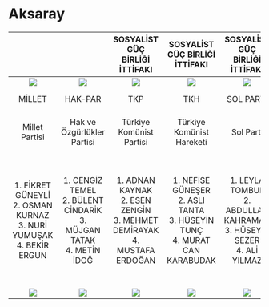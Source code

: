 # Aksaray

|                                                                           |                                                                           |                         SOSYALİST GÜÇ BİRLİĞİ İTTİFAKI                         |                          SOSYALİST GÜÇ BİRLİĞİ İTTİFAKI                         |                        SOSYALİST GÜÇ BİRLİĞİ İTTİFAKI                        |                                                                                       |                                                                            |                             CUMHUR İTTİFAKI                            |                                CUMHUR İTTİFAKI                                |                                      CUMHUR İTTİFAKI                                      |                             CUMHUR İTTİFAKI                             |                            EMEK VE ÖZGÜRLÜK İTTİFAKI                            |                           EMEK VE ÖZGÜRLÜK İTTİFAKI                           |                                                                             |                                                                                 |                                                                       |                                                                        |                                                                                      |                                                                                    |                                                                               |                                 |
|:-------------------------------------------------------------------------:|:-------------------------------------------------------------------------:|:------------------------------------------------------------------------------:|:-------------------------------------------------------------------------------:|:----------------------------------------------------------------------------:|:-------------------------------------------------------------------------------------:|:--------------------------------------------------------------------------:|:----------------------------------------------------------------------:|:-----------------------------------------------------------------------------:|:-----------------------------------------------------------------------------------------:|:-----------------------------------------------------------------------:|:-------------------------------------------------------------------------------:|:-----------------------------------------------------------------------------:|:---------------------------------------------------------------------------:|:-------------------------------------------------------------------------------:|:---------------------------------------------------------------------:|:----------------------------------------------------------------------:|:------------------------------------------------------------------------------------:|:----------------------------------------------------------------------------------:|:-----------------------------------------------------------------------------:|:-------------------------------:|
|                            ![](/l23/MİLLET.png)                           |                            ![](/l23/HAKPAR.png)                           |                                ![](/l23/TKP.png)                               |                                ![](/l23/TKH.png)                                |                               ![](/l23/SOL.png)                              |                                    ![](/l23/GP.png)                                   |                           ![](/l23/MEMLEKET.png)                           |                            ![](/l23/BBP.png)                           |                                ![](/l23/AK.png)                               |                                     ![](/l23/YRP.png)                                     |                            ![](/l23/MHP.png)                            |                                ![](/l23/YSP.png)                                |                               ![](/l23/TİP.png)                               |                              ![](/l23/ABP.png)                              |                                 ![](/l23/YP.png)                                |                           ![](/l23/HKP.png)                           |                            ![](/l23/MYP.png)                           |                                   ![](/l23/VP.png)                                   |                                  ![](/l23/İYİ.png)                                 |                                ![](/l23/ZP.png)                               |                                 |
|                                   MİLLET                                  |                                  HAK-PAR                                  |                                       TKP                                      |                                       TKH                                       |                                   SOL PARTİ                                  |                                       GENÇPARTİ                                       |                                  MEMLEKET                                  |                              BÜYÜK BİRLİK                              |                                    AK PARTİ                                   |                                       YENİDEN REFAH                                       |                                   MHP                                   |                                 YEŞİL SOL PARTİ                                 |                                      TİP                                      |                                   AB PARTİ                                  |                                        YP                                       |                                  HKP                                  |                                MİLLİ YOL                               |                                     VATAN PARTİSİ                                    |                                      İYİ PARTİ                                     |                                                                               |                                 |
|                               Millet Partisi                              |                         Hak ve Özgürlükler Partisi                        |                            Türkiye Komünist Partisi                            |                            Türkiye Komünist Hareketi                            |                                   Sol Parti                                  |                                       Genç Parti                                      |                              Memleket Partisi                              |                          Büyük Birlik Partisi                          |                           Adalet ve Kalkınma Partisi                          |                                   Yeniden Refah Partisi                                   |                        Milliyetçi Hareket Partisi                       |                         Yeşiller ve Sol Gelecek Partisi                         |                              Türkiye İşçi Partisi                             |                            Adalet Birlik Partisi                            |                                 Yenilik Partisi                                 |                        Halkın Kurtuluş Partisi                        |                            Milli Yol Partisi                           |                                     Vatan Partisi                                    |                                      İyi Parti                                     |                                 Zafer Partisi                                 |             Bağımsız            |
| 1. FİKRET GÜNEYLİ<br>2. OSMAN KURNAZ<br>3. NURİ YUMUŞAK<br>4. BEKİR ERGUN | 1. CENGİZ TEMEL<br>2. BÜLENT CİNDARİK<br>3. MÜJGAN TATAK<br>4. METİN İDOĞ | 1. ADNAN KAYNAK<br>2. ESEN ZENGİN<br>3. MEHMET DEMİRAYAK<br>4. MUSTAFA ERDOĞAN | 1. NEFİSE GÜNEŞER<br>2. ASLI TANTA<br>3. HÜSEYİN TUNÇ<br>4. MURAT CAN KARABUDAK | 1. LEYLA TOMBUL<br>2. ABDULLAH KAHRAMAN<br>3. HÜSEYİN SEZER<br>4. ALİ YILMAZ | 1. MUSTAFA BOLAKAR<br>2. UFUK MUTLU<br>3. SEMA GÜL KARAOSMANOĞLU<br>4. RAMAZAN KALKAN | 1. SERPİL ALABOYUN<br>2. TUNCA TUNCER<br>3. AHMET BÖGE<br>4. VİLDAN YÜKSEL | 1. ÜNAL BACIK<br>2. BAYRAM AKKAŞ<br>3. HÜSEYİN İŞERİ<br>4. VOLKAN ÇALI | 1. CENGİZ AYDOĞDU<br>2. HÜSEYİN ALTINSOY<br>3. SEVİNÇ KASAL<br>4. SİNAN ÖZKAN | 1. KAZIM SERKAN ŞİMŞEK<br>2. MUHAMMED TOPAÇ<br>3. MUSTAFA SELVİ<br>4. BUHARİ MÜSLİM YETİK | 1. RAMAZAN KAŞLI<br>2. MUSTAFA ZAVLAK<br>3. ÇİĞDEM ER<br>4. FATİH DOĞAN | 1. GÜLBAHAR KARATAŞ<br>2. BERDAN BORA AKKAYA<br>3. SAYMA ARİÇ<br>4. İRFAN YAKŞİ | 1. DENİZ AY<br>2. EMİR ERSİN KAHRAMAN<br>3. RAMAZAN KORKMAZ<br>4. SONER ASLAN | 1. HASAN SÜSLÜ<br>2. AYTEN KELEŞ<br>3. GÖKHAN MORALIOĞLU<br>4. MEHMET DEMİR | 1. BAYRAM ORUÇ<br>2. NEVZAT İNCİ<br>3. SEZER HİVDA ÖZDEN<br>4. SEYFULLAH YILMAZ | 1. ADEM POLAT<br>2. ŞAKİR POLAT<br>3. HÜSEYİN ÇOBAN<br>4. ERCAN GÜMÜŞ | 1. AHMET KARAMAN<br>2. MEHMET KARA<br>3. AŞIR ÇOBAN<br>4. HAYATİ ÜNSAL | 1. MUSTAFA YILMAZ<br>2. ABDULLAH SERT<br>3. ENES DEMİRKART<br>4. MEHMET MÜCAHİT AKÇA | 1. TURAN YALDIR<br>2. ALİ ABBAS ERTÜRK<br>3. NACİYE AKKUŞ TÜRK<br>4. GÜRSEL KESKİN | 1. CENGİZ ÖNGÜN<br>2. MUSTAFA CEM POYRAZ<br>3. RAŞİT ÇAĞLAK<br>4. ERDAL KIRLI | YILMAZ İLHAN<br>![](/l23/O.png) |
|                              ![](/l23/O.png)                              |                              ![](/l23/O.png)                              |                                 ![](/l23/O.png)                                |                                 ![](/l23/O.png)                                 |                                ![](/l23/O.png)                               |                                    ![](/l23/O.png)                                    |                               ![](/l23/O.png)                              |                             ![](/l23/O.png)                            |                                ![](/l23/O.png)                                |                                      ![](/l23/O.png)                                      |                             ![](/l23/O.png)                             |                                 ![](/l23/O.png)                                 |                                ![](/l23/O.png)                                |                               ![](/l23/O.png)                               |                                 ![](/l23/O.png)                                 |                            ![](/l23/O.png)                            |                             ![](/l23/O.png)                            |                                    ![](/l23/O.png)                                   |                                   ![](/l23/O.png)                                  |                                ![](/l23/O.png)                                |                                 |